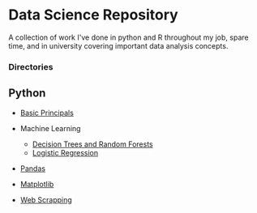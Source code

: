 # Data Science Repository

A collection of work I've done in python and R throughout my job, spare time, and in university covering important data analysis concepts.

### Directories

## Python
* [Basic Principals](https://github.com/craigthinman/Python-DS-And-ML-Notes/blob/master/basics.ipynb)

* Machine Learning
    * [Decision Trees and Random Forests](https://github.com/craigthinman/Python-DS-And-ML-Notes/blob/master/RF_modeling.ipynb)
    * [Logistic Regression](https://github.com/craigthinman/Python-DS-Repository/blob/master/Logistic%20Regression.ipynb)

* [Pandas](https://github.com/craigthinman/Python-DS-And-ML-Notes/blob/master/Pandas.ipynb)
    
* [Matplotlib](https://github.com/craigthinman/Python-DS-And-ML-Notes/blob/master/matplotlib_basics.ipynb)

* [Web Scrapping](https://github.com/craigthinman/Python-DS-Repository/blob/master/Census_Scrapper.py)
